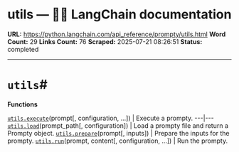 # utils — 🦜🔗 LangChain  documentation

**URL:** https://python.langchain.com/api_reference/prompty/utils.html
**Word Count:** 29
**Links Count:** 76
**Scraped:** 2025-07-21 08:26:51
**Status:** completed

---

# `utils`\#

**Functions**

[`utils.execute`](https://python.langchain.com/api_reference/prompty/utils/langchain_prompty.utils.execute.html#langchain_prompty.utils.execute "langchain_prompty.utils.execute")\(prompt\[, configuration, ...\]\) | Execute a prompty.   ---|---   [`utils.load`](https://python.langchain.com/api_reference/prompty/utils/langchain_prompty.utils.load.html#langchain_prompty.utils.load "langchain_prompty.utils.load")\(prompt\_path\[, configuration\]\) | Load a prompty file and return a Prompty object.   [`utils.prepare`](https://python.langchain.com/api_reference/prompty/utils/langchain_prompty.utils.prepare.html#langchain_prompty.utils.prepare "langchain_prompty.utils.prepare")\(prompt\[, inputs\]\) | Prepare the inputs for the prompty.   [`utils.run`](https://python.langchain.com/api_reference/prompty/utils/langchain_prompty.utils.run.html#langchain_prompty.utils.run "langchain_prompty.utils.run")\(prompt, content\[, configuration, ...\]\) | Run the prompty.